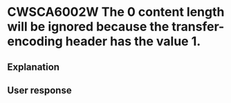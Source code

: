 # CWSCA6002W The 0 content length will be ignored because the transfer-encoding header has the value 1.

## Explanation

## User response